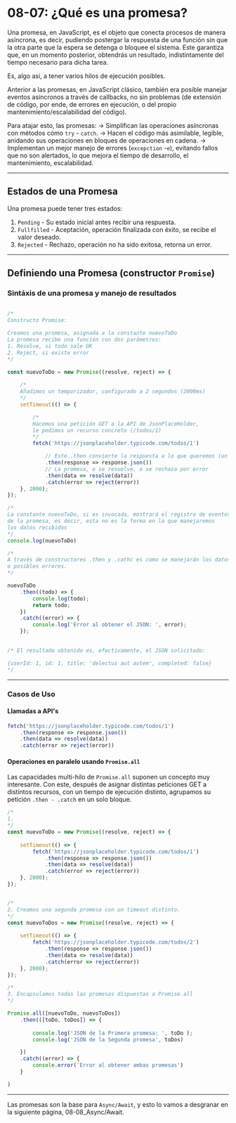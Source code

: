 # 08-07:    ¿Qué es una promesa?

Una promesa, en JavaScript, es el objeto que conecta procesos de manera asíncrona, es decir, pudiendo postergar la respuesta de una función sin que la otra parte que la espera se detenga o bloquee el sistema. Este garantiza que, en un momento posterior, obtendrás un resultado, indistintamente del tiempo necesario para dicha tarea.

Es, algo así, a tener varios hilos de ejecución posibles.

Anterior a las promesas, en JavaScript clásico, también era posible manejar eventos asíncronos a través de callbacks, no sin problemas (de extensión de código, por ende, de errores en ejecución, o del propio mantenimiento/escalabilidad del código).

Para atajar esto, las promesas:
-> Simplifican las operaciones asíncronas con métodos cómo `try` - `catch`.
-> Hacen el código más asimilable, legible, anidando sus operaciones en bloques de operaciones en cadena.
-> Implementan un mejor manejo de errores (`excepction` -`e`), evitando fallos que no son alertados, lo que mejora el tiempo de desarrollo, el mantenimiento, escalabilidad.

***
## Estados de una Promesa

Una promesa puede tener tres estados:

1. `Pending` - Su estado inicial antes recibir una respuesta.
2. `Fullfilled` - Aceptación, operación finalizada con éxito, se recibe el valor deseado.
3. `Rejected` - Rechazo, operación no ha sido exitosa, retorna un error.

***
## Definiendo una Promesa (constructor `Promise`)
### Sintáxis de una promesa y manejo de resultados
```js

/*
Constructo Promise:

Creamos una promesa, asignada a la constante nuevoToDo
La promesa recibe una función con dos parámetros:
1. Resolve, si todo sale OK
2. Reject, si existe error
*/

const nuevoToDo = new Promise((resolve, reject) => {
    
    /*
    Añadimos un temporizador, configurado a 2 segundos (2000ms)
    */
    setTimeout(() => {

        /*
        Hacemos una petición GET a la API de JsonPlaceHolder,
        le pedimos un recurso concreto (/todos/1)
        */
        fetch('https://jsonplaceholder.typicode.com/todos/1')

            // Este .then convierte la respuesta a lo que queremos (un JSON)
            .then(response => response.json())
            // La promesa, o se resuelve, o se rechaza por error
            .then(data => resolve(data))
            .catch(error => reject(error))
    }, 2000);
});

/*
La constante nuevoToDo, si es invocada, mostrará el registro de eventos
de la promesa, es decir, esta no es la forma en la que manejaremos
los datos recibidos
*/
console.log(nuevoToDo)

/*
A través de constructores .then y .cathc es como se manejarán los datos
o posibles errores.
*/

nuevoToDo
    .then((todo) => {
        console.log(todo);
        return todo;
    })
    .catch((error) => {
        console.log('Error al obtener el JSON: ', error);
    });
    

/* El resultado obtenido es, efectivamente, el JSON solicitado:

{userId: 1, id: 1, title: 'delectus aut autem', completed: false}
*/
```
***
### Casos de Uso
#### Llamadas a API's
```js
fetch('https://jsonplaceholder.typicode.com/todos/1')
    .then(response => response.json())
    .then(data => resolve(data))
    .catch(error => reject(error))

```

#### Operaciones en paralelo usando `Promise.all`
Las capacidades multi-hilo de `Promise.all` suponen un concepto muy interesante.
Con este, después de asignar distintas peticiones GET a distintos recursos, con un tiempo de ejecución distinto, agrupamos su petición `.then - .catch` en un solo bloque.


```js
/*
1.
*/
const nuevoToDo = new Promise((resolve, reject) => {
    
    setTimeout(() => {
        fetch('https://jsonplaceholder.typicode.com/todos/1')
            .then(response => response.json())
            .then(data => resolve(data))
            .catch(error => reject(error))
    }, 2000);
});


/*
2. Creamos una segunda promesa con un timeout distinto.
*/
const nuevoToDos = new Promise((resolve, reject) => {
    
    setTimeout(() => {
        fetch('https://jsonplaceholder.typicode.com/todos/2')
            .then(response => response.json())
            .then(data => resolve(data))
            .catch(error => reject(error))
    }, 2000);
});

/*
3. Encapsulamos todas las promesas dispuestas a Promise.all
*/

Promise.all([nuevoToDo, nuevoToDos])
    .then(([toDo, toDos]) => {
        
        console.log('JSON de la Primera promesa: ', toDo );
        console.log('JSON de la Segunda promesa', toDos)

    })
    .catch((error) => {
        console.error('Error al obtener ambas promesas')
    }

)
```
***

Las promesas son la base para `Async/Await`, y esto lo vamos a desgranar en la siguiente página, 08-08_Async/Await.
